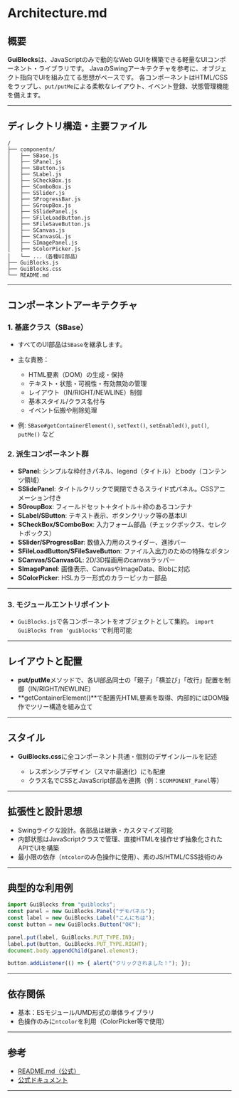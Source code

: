 # Architecture.md

## 概要

**GuiBlocks**は、JavaScriptのみで動的なWeb GUIを構築できる軽量なUIコンポーネント・ライブラリです。
JavaのSwingアーキテクチャを参考に、オブジェクト指向でUIを組み立てる思想がベースです。
各コンポーネントはHTML/CSSをラップし、`put/putMe`による柔軟なレイアウト、イベント登録、状態管理機能を備えます。

---

## ディレクトリ構造・主要ファイル

```
/
├── components/
│   ├── SBase.js
│   ├── SPanel.js
│   ├── SButton.js
│   ├── SLabel.js
│   ├── SCheckBox.js
│   ├── SComboBox.js
│   ├── SSlider.js
│   ├── SProgressBar.js
│   ├── SGroupBox.js
│   ├── SSlidePanel.js
│   ├── SFileLoadButton.js
│   ├── SFileSaveButton.js
│   ├── SCanvas.js
│   ├── SCanvasGL.js
│   ├── SImagePanel.js
│   ├── SColorPicker.js
│   └── ...（各種UI部品）
├── GuiBlocks.js
├── GuiBlocks.css
└── README.md
```

---

## コンポーネントアーキテクチャ

### 1. **基底クラス（SBase）**

* すべてのUI部品は`SBase`を継承します。
* 主な責務：

  * HTML要素（DOM）の生成・保持
  * テキスト・状態・可視性・有効無効の管理
  * レイアウト（IN/RIGHT/NEWLINE）制御
  * 基本スタイル/クラス名付与
  * イベント伝搬や削除処理
* 例: `SBase#getContainerElement()`, `setText()`, `setEnabled()`, `put()`, `putMe()` など

### 2. **派生コンポーネント群**

* **SPanel**: シンプルな枠付きパネル、legend（タイトル）とbody（コンテンツ領域）
* **SSlidePanel**: タイトルクリックで開閉できるスライド式パネル。CSSアニメーション付き
* **SGroupBox**: フィールドセット＋タイトル＋枠のあるコンテナ
* **SLabel/SButton**: テキスト表示、ボタンクリック等の基本UI
* **SCheckBox/SComboBox**: 入力フォーム部品（チェックボックス、セレクトボックス）
* **SSlider/SProgressBar**: 数値入力用のスライダー、進捗バー
* **SFileLoadButton/SFileSaveButton**: ファイル入出力のための特殊なボタン
* **SCanvas/SCanvasGL**: 2D/3D描画用のcanvasラッパー
* **SImagePanel**: 画像表示、CanvasやImageData、Blobに対応
* **SColorPicker**: HSLカラー形式のカラーピッカー部品

---

### 3. **モジュールエントリポイント**

* `GuiBlocks.js`で各コンポーネントをオブジェクトとして集約。
  `import GuiBlocks from 'guiblocks'`で利用可能

---

## レイアウトと配置

* **put/putMe**メソッドで、各UI部品同士の「親子」「横並び」「改行」配置を制御（IN/RIGHT/NEWLINE）
* \*\*getContainerElement()\*\*で配置先HTML要素を取得、内部的にはDOM操作でツリー構造を組み立て

---

## スタイル

* **GuiBlocks.css**に全コンポーネント共通・個別のデザインルールを記述

  * レスポンシブデザイン（スマホ最適化）にも配慮
  * クラス名でCSSとJavaScript部品を連携（例：`SCOMPONENT_Panel`等）

---

## 拡張性と設計思想

* Swingライクな設計。各部品は継承・カスタマイズ可能
* 内部状態はJavaScriptクラスで管理、直接HTMLを操作せず抽象化されたAPIでUIを構築
* 最小限の依存（`ntcolor`のみ色操作に使用）、素のJS/HTML/CSS技術のみ

---

## 典型的な利用例

```javascript
import GuiBlocks from "guiblocks";
const panel = new GuiBlocks.Panel("デモパネル");
const label = new GuiBlocks.Label("こんにちは");
const button = new GuiBlocks.Button("OK");

panel.put(label, GuiBlocks.PUT_TYPE.IN);
label.put(button, GuiBlocks.PUT_TYPE.RIGHT);
document.body.appendChild(panel.element);

button.addListener(() => { alert("クリックされました！"); });
```

---

## 依存関係

* 基本：ESモジュール/UMD形式の単体ライブラリ
* 色操作のみに`ntcolor`を利用（ColorPicker等で使用）

---

## 参考

* [README.md（公式）](./README.md)
* [公式ドキュメント](https://natade-jp.github.io/js-guiblocks/)

---
